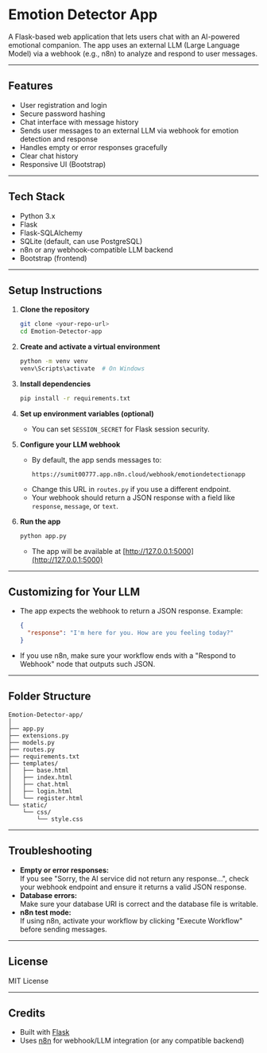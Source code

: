 # Emotion Detector App

A Flask-based web application that lets users chat with an AI-powered emotional companion. The app uses an external LLM (Large Language Model) via a webhook (e.g., n8n) to analyze and respond to user messages.

---

## Features

- User registration and login
- Secure password hashing
- Chat interface with message history
- Sends user messages to an external LLM via webhook for emotion detection and response
- Handles empty or error responses gracefully
- Clear chat history
- Responsive UI (Bootstrap)

---

## Tech Stack

- Python 3.x
- Flask
- Flask-SQLAlchemy
- SQLite (default, can use PostgreSQL)
- n8n or any webhook-compatible LLM backend
- Bootstrap (frontend)

---

## Setup Instructions

1. **Clone the repository**
    ```bash
    git clone <your-repo-url>
    cd Emotion-Detector-app
    ```

2. **Create and activate a virtual environment**
    ```bash
    python -m venv venv
    venv\Scripts\activate  # On Windows
    ```

3. **Install dependencies**
    ```bash
    pip install -r requirements.txt
    ```

4. **Set up environment variables (optional)**
    - You can set `SESSION_SECRET` for Flask session security.

5. **Configure your LLM webhook**
    - By default, the app sends messages to:
      ```
      https://sumit00777.app.n8n.cloud/webhook/emotiondetectionapp
      ```
    - Change this URL in `routes.py` if you use a different endpoint.
    - Your webhook should return a JSON response with a field like `response`, `message`, or `text`.

6. **Run the app**
    ```bash
    python app.py
    ```
    - The app will be available at [http://127.0.0.1:5000](http://127.0.0.1:5000)

---

## Customizing for Your LLM

- The app expects the webhook to return a JSON response. Example:
    ```json
    {
      "response": "I'm here for you. How are you feeling today?"
    }
    ```
- If you use n8n, make sure your workflow ends with a "Respond to Webhook" node that outputs such JSON.

---

## Folder Structure

```
Emotion-Detector-app/
│
├── app.py
├── extensions.py
├── models.py
├── routes.py
├── requirements.txt
├── templates/
│   ├── base.html
│   ├── index.html
│   ├── chat.html
│   ├── login.html
│   └── register.html
└── static/
    └── css/
        └── style.css
```

---

## Troubleshooting

- **Empty or error responses:**  
  If you see "Sorry, the AI service did not return any response...", check your webhook endpoint and ensure it returns a valid JSON response.
- **Database errors:**  
  Make sure your database URI is correct and the database file is writable.
- **n8n test mode:**  
  If using n8n, activate your workflow by clicking "Execute Workflow" before sending messages.

---

## License

MIT License

---

## Credits

- Built with [Flask](https://flask.palletsprojects.com/)
- Uses [n8n](https://n8n.io/) for webhook/LLM integration (or any compatible backend)
